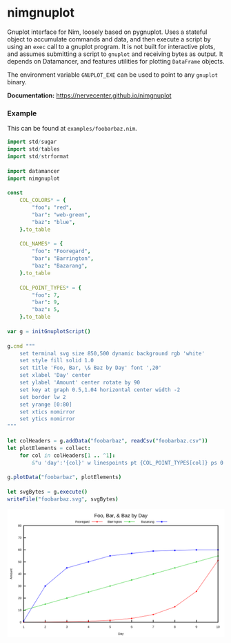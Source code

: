 # nimgnuplot

Gnuplot interface for Nim, loosely based on pygnuplot. Uses a stateful object to accumulate commands and data, and then execute a script by using an `exec` call to a gnuplot program. It is not built for interactive plots, and assumes submitting a script to `gnuplot` and receiving bytes as output. It depends on Datamancer, and features utilities for plotting `DataFrame` objects.

The environment variable `GNUPLOT_EXE` can be used to point to any `gnuplot` binary.

**Documentation:** https://nervecenter.github.io/nimgnuplot

### Example

This can be found at `examples/foobarbaz.nim`. 

```nim
import std/sugar
import std/tables
import std/strformat

import datamancer
import nimgnuplot

const
    COL_COLORS* = {
        "foo": "red",
        "bar": "web-green",
        "baz": "blue",
    }.to_table

    COL_NAMES* = {
        "foo": "Fooregard",
        "bar": "Barrington",
        "baz": "Bazarang",
    }.to_table

    COL_POINT_TYPES* = {
        "foo": 7,
        "bar": 9,
        "baz": 5,
    }.to_table

var g = initGnuplotScript()

g.cmd """
    set terminal svg size 850,500 dynamic background rgb 'white'
    set style fill solid 1.0
    set title 'Foo, Bar, \& Baz by Day' font ',20'
    set xlabel 'Day' center
    set ylabel 'Amount' center rotate by 90
    set key at graph 0.5,1.04 horizontal center width -2
    set border lw 2
    set yrange [0:80]
    set xtics nomirror
    set ytics nomirror
"""

let colHeaders = g.addData("foobarbaz", readCsv("foobarbaz.csv"))
let plotElements = collect:
    for col in colHeaders[1 .. ^1]:
        &"u 'day':'{col}' w linespoints pt {COL_POINT_TYPES[col]} ps 0.5 lc rgb '{COL_COLORS[col]}' title '{COL_NAMES[col]}'"

g.plotData("foobarbaz", plotElements)

let svgBytes = g.execute()
writeFile("foobarbaz.svg", svgBytes)
```

![foobarbaz](examples/foobarbaz.svg)
